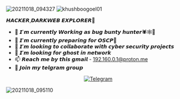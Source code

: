 ![20211018_094327](https://user-images.githubusercontent.com/92670074/137668416-330fd806-ed2f-457d-b46e-e98d031c5267.gif)
<img src="https://komarev.com/ghpvc/?username=khushboogoel01" alt="khushboogoel01" /> </p>
𝙃𝘼𝘾𝙆𝙀𝙍,𝘿𝘼𝙍𝙆𝙒𝙀𝘽 𝙀𝙓𝙋𝙇𝙊𝙍𝙀𝙍👾
- 🔭 𝙄'𝙢 𝙘𝙪𝙧𝙧𝙚𝙣𝙩𝙡𝙮 𝙒𝙤𝙧𝙠𝙞𝙣𝙜 𝙖𝙨 𝙗𝙪𝙜 𝙗𝙪𝙣𝙩𝙮 𝙝𝙪𝙣𝙩𝙚𝙧🕷🕸🐞
- 🌱 𝙄'𝙢 𝙘𝙪𝙧𝙧𝙚𝙣𝙩𝙡𝙮 𝙥𝙧𝙚𝙥𝙖𝙧𝙞𝙣𝙜 𝙛𝙤𝙧 𝙊𝙎𝘾𝙋🐙
- 👯 𝙄’𝙢 𝙡𝙤𝙤𝙠𝙞𝙣𝙜 𝙩𝙤 𝙘𝙤𝙡𝙡𝙖𝙗𝙤𝙧𝙖𝙩𝙚 𝙬𝙞𝙩𝙝 𝙘𝙮𝙗𝙚𝙧 𝙨𝙚𝙘𝙪𝙧𝙞𝙩𝙮 𝙥𝙧𝙤𝙟𝙚𝙘𝙩𝙨
- 🤔 𝙄’𝙢 𝙡𝙤𝙤𝙠𝙞𝙣𝙜 𝙛𝙤𝙧 𝙜𝙝𝙤𝙨𝙩 𝙞𝙣 𝙣𝙚𝙩𝙬𝙤𝙧𝙠
- 📫 𝙍𝙚𝙖𝙘𝙝 𝙢𝙚 𝙗𝙮 𝙩𝙝𝙞𝙨 𝙜𝙢𝙖𝙞𝙡 - 192.160.0.1@proton.me 
- 🎯 𝙅𝙤𝙞𝙣 𝙢𝙮 𝙩𝙚𝙡𝙜𝙧𝙖𝙢 𝙜𝙧𝙤𝙪𝙥 


<p align="center">
<a href="https://t.me/oscp_osce_master"><img title="Telegram" src="https://img.shields.io/badge/Telegram-black?style=for-the-badge&logo=Telegram"></a>







![20211018_095110](https://user-images.githubusercontent.com/92670074/137668952-1b03610c-f8a6-4eaa-9ac7-da8f4b059652.gif)
